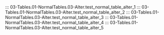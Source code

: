 ::: 03-Tables.01-NormalTables.03-Alter.test_normal_table_alter_1
::: 03-Tables.01-NormalTables.03-Alter.test_normal_table_alter_2
::: 03-Tables.01-NormalTables.03-Alter.test_normal_table_alter_3
::: 03-Tables.01-NormalTables.03-Alter.test_normal_table_alter_4
::: 03-Tables.01-NormalTables.03-Alter.test_normal_table_alter_5
